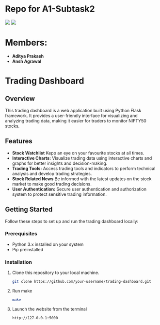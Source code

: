 # Repo for A1-Subtask2
<img src="https://img.shields.io/badge/any_text-you_like-blue"/>

<img src="https://img.shields.io/badge/Frontend-Jinja2"/>

# Members:
- **Aditya Prakash**
- **Ansh Agrawal**
# Trading Dashboard

## Overview
This trading dashboard is a web application built using Python Flask framework. It provides a user-friendly interface for visualizing and analyzing trading data, making it easier for traders to monitor NIFTY50 stocks. 

## Features
- **Stock Watchlist** Kepp an eye on your favourite stocks at all times.
- **Interactive Charts:** Visualize trading data using interactive charts and graphs for better insights and decision-making.
- **Trading Tools:** Access trading tools and indicators to perform technical analysis and develop trading strategies.
- **Stock Related News** Be informed with the latest updates on the stock market to make good trading decisions.
- **User Authentication:** Secure user authentication and authorization system to protect sensitive trading information.

## Getting Started
Follow these steps to set up and run the trading dashboard locally:

### Prerequisites
- Python 3.x installed on your system
- Pip preinstalled

### Installation
1. Clone this repository to your local machine.
   ```bash
   git clone https://github.com/your-username/trading-dashboard.git
2. Run make
   ```bash
   make
3. Launch the website from the terminal
   ```bash
   http://127.0.0.1:5000
